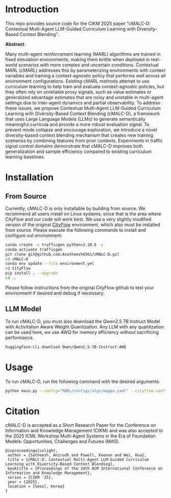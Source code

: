 # Introduction
This repo provides source code for the CIKM 2025 paper "cMALC-D: Contextual Multi-Agent LLM-Guided Curriculum Learning with Diversity-Based Context Blending".

**Abstract**:

Many multi-agent reinforcement learning (MARL) algorithms are trained in fixed simulation environments, making them brittle when deployed in real-world scenarios with more complex and uncertain conditions. Contextual MARL (cMARL) addresses this by parameterizing environments with context variables and training a context-agnostic policy that performs well across all environment configurations. Existing cMARL methods attempt to use curriculum learning to help train and evaluate context-agnostic policies, but they often rely on unreliable proxy signals, such as value estimates or generalized advantage estimates that are noisy and unstable in multi-agent settings due to inter-agent dynamics and partial observability. To address these issues, we propose Contextual Multi-Agent LLM-Guided Curriculum Learning with Diversity-Based Context Blending (cMALC-D), a framework that uses Large Language Models (LLMs) to generate semantically meaningful curricula and provide a more robust evaluation signal. To prevent mode collapse and encourage exploration, we introduce a novel diversity-based context blending mechanism that creates new training scenarios by combining features from prior contexts. Experiments in traffic signal control domains demonstrate that cMALC-D improves both generalization and sample efficiency compared to existing curriculum learning baselines.

# Installation

## From Source

Currently, cMALC-D is only installable by building from source. We recommend all users install on Linux systems, since that is the area where CityFlow and our code will work best. We use a very slightly modified version of the original [CityFlow](https://github.com/cityflow-project/CityFlow) environment, which also must be installed from source. Please execute the following commands to install and configure out environment:

```bash
conda create -n trafficgen python=3.10.6 -y
conda activate trafficgen
git clone git@github.com:Asatheesh6561/cMALC-D.git
cd cMALC-D
conda env update --file environment.yml
cd CityFlow
pip install . --upgrade
cd ..
```

Please follow instructions from the original CityFlow github to test your environment if desired and debug if necessary. 

## LLM Model
To run cMALC-D, you must also download the Qwen2.5 7B Instruct Model with Activitation Aware Weight Quantization. Any LLM with any quantization can be used here, we use AWQ for memory efficiency without sacrificing performance.
```bash
huggingface-cli download Qwen/Qwen2.5-7B-Instruct-AWQ
```

# Usage
To run cMALC-D, run the following command with the desired arguments:
```bash
python main.py --config="MARL/configs/algs/mappo.yaml" --cityflow-config="configs/cityflow/${config}.yml" --seed="${seed}" --curriculum="${curriculum}" --env_type="car" --run_type="${run_type}" --results_path="${results_path}"
```

# Citation

cMALC-D is accepted as a Short Research Paper for the Conference on Information and Knowledge Management (CIKM) and was also accepted to the 2025 ICML Workshop Multi-Agent Systems in the Era of Foundation Models: Opportunities, Challenges and Futures (MAS). 

```
@inproceedings{colight,
 author = {Satheesh, Anirudh and Powell, Keenan and Wei, Hua},
 title = {cMALC-D: Contextual Multi-Agent LLM-Guided Curriculum Learning with Diversity-Based Context Blending},
 booktitle = {Proceedings of the 34th ACM International Conference on Information and Knowledge Management},
 series = {CIKM '25},
 year = {2025},
 location = {Seoul, Korea}
} 
```




